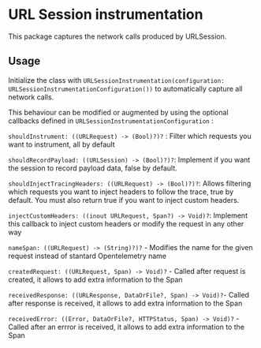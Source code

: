 # URL Session instrumentation

This package captures the network calls produced by URLSession.


## Usage 

Initialize the class with  `URLSessionInstrumentation(configuration: URLSessionInstrumentationConfiguration())` to automatically capture all network calls.

This behaviour can be modified or augmented by using the optional callbacks defined in `URLSessionInstrumentationConfiguration` :

`shouldInstrument: ((URLRequest) -> (Bool)?)?` :  Filter which requests you want to instrument, all by default

`shouldRecordPayload: ((URLSession) -> (Bool)?)?`: Implement if you want the session to record payload data, false by default.

`shouldInjectTracingHeaders: ((URLRequest) -> (Bool)?)?`: Allows filtering which requests you want to inject headers to follow the trace, true by default. You must also return true if you want to inject custom headers.

`injectCustomHeaders: ((inout URLRequest, Span?) -> Void)?`: Implement this callback to inject custom headers or modify the request in any other way

`nameSpan: ((URLRequest) -> (String)?)?` - Modifies the name for the given request instead of stantard Opentelemetry name

`createdRequest: ((URLRequest, Span) -> Void)?` - Called after request is created,  it allows to add extra information to the Span

`receivedResponse: ((URLResponse, DataOrFile?, Span) -> Void)?`- Called after response is received,  it allows to add extra information to the Span

`receivedError: ((Error, DataOrFile?, HTTPStatus, Span) -> Void)?` -  Called after an errror is received,  it allows to add extra information to the Span


